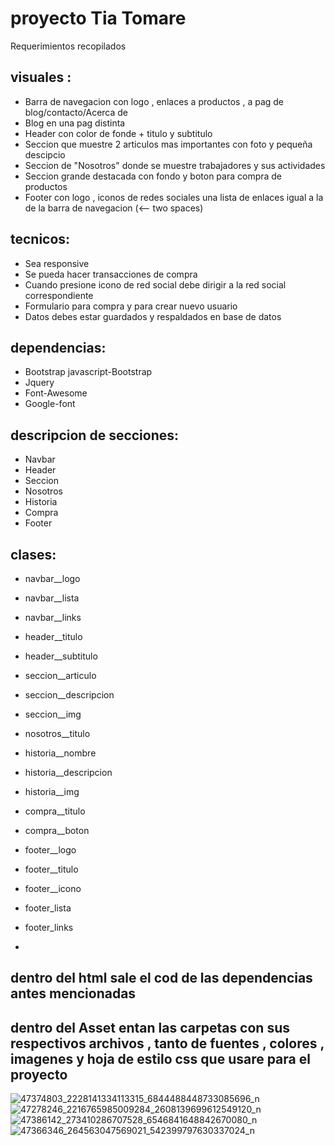 proyecto Tia Tomare
===============

Requerimientos recopilados

visuales :  
----------
* Barra de navegacion con logo , enlaces a productos , a pag de blog/contacto/Acerca de <br>
* Blog en una pag distinta <br>
* Header con color de fonde + titulo y subtitulo <br>
* Seccion que muestre 2 articulos mas importantes con  foto y pequeña descipcio <br>
* Seccion de "Nosotros" donde se muestre trabajadores y sus actividades <br>
* Seccion grande destacada con fondo y boton para compra de productos <br>
* Footer con logo , iconos de redes sociales una lista de enlaces igual a la de la barra de navegacion (<-- two spaces)

tecnicos: 
---------
* Sea responsive
* Se pueda hacer transacciones de compra <br>
* Cuando presione icono de red social debe dirigir a la red social correspondiente <br>
* Formulario para compra y para crear nuevo usuario <br>
* Datos debes estar guardados y respaldados en base de datos <br>

dependencias:
------------
* Bootstrap javascript-Bootstrap
* Jquery
* Font-Awesome
* Google-font

descripcion de secciones:
-------------------------
* Navbar
* Header
* Seccion
* Nosotros
* Historia
* Compra
* Footer

clases:
-------
* navbar__logo
* navbar__lista
* navbar__links

* header__titulo
* header__subtitulo

* seccion__articulo
* seccion__descripcion
* seccion__img

* nosotros__titulo

* historia__nombre
* historia__descripcion
* historia__img

* compra__titulo
* compra__boton

* footer__logo
* footer__titulo
* footer__icono
* footer_lista
* footer_links

* 
 dentro del html sale el cod de las dependencias antes mencionadas
 -----------------------------------------------------------------

 dentro del Asset entan las carpetas con sus respectivos archivos , tanto de fuentes , colores , imagenes y hoja de estilo css que usare para el proyecto
 ---------------------------------------------------------------------------------------------------------------------------------------------------------

 ![47374803_2228141334113315_6844488448733085696_n](https://user-images.githubusercontent.com/44588089/49523373-69dafc80-f888-11e8-92d6-e0ff61505c60.jpg)
 ![47278246_2216765985009284_2608139699612549120_n](https://user-images.githubusercontent.com/44588089/49522802-3c418380-f887-11e8-9390-28f47da38ab5.jpg)
 ![47386142_273410286707528_6546841648842670080_n](https://user-images.githubusercontent.com/44588089/49522825-4794af00-f887-11e8-9e5b-540d874b2f7d.jpg)
 ![47366346_264563047569021_542399797630337024_n](https://user-images.githubusercontent.com/44588089/49522874-63985080-f887-11e8-9770-d9d25200cb67.jpg)
 
 